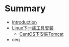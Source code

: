 # Summary

* [Introduction](README.md)
* [Linux下一些工具安装](ces.md)
  * [CentOS下安装Tomcat](ces/tomcat.md)
* ceq


